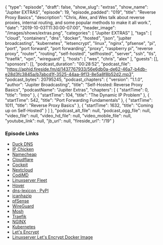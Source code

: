 {
  "type": "episode",
  "draft": false,
  "show_slug": "extras",
  "show_name": "Jupiter EXTRAS",
  "episode": 19,
  "episode_padded": "019",
  "title": "Reverse Proxy Basics",
  "description": "Chris, Alex, and Wes talk about reverse proxies, internal routing, and some popular methods to make it all work.",
  "date": "2019-10-03T11:30:00-07:00",
  "header_image": "/images/shows/extras.png",
  "categories": [
    "Jupiter EXTRAS"
  ],
  "tags": [
    "cloud",
    "containers",
    "dns",
    "docker",
    "hosted",
    "json",
    "jupiter broadcasting",
    "kubernetes",
    "letsencrypt",
    "linux",
    "nginx",
    "pfsense",
    "pi",
    "port",
    "port forward",
    "port forwarding",
    "proxy",
    "raspberry pi",
    "reverse proxy",
    "router",
    "routing",
    "self-hosted",
    "selfhosted",
    "server",
    "ssh",
    "tls",
    "traefik",
    "vpn",
    "wireguard"
  ],
  "hosts": [
    "wes",
    "chris",
    "alex"
  ],
  "guests": [],
  "sponsors": [],
  "podcast_duration": "00:28:52",
  "podcast_file": "https://aphid.fireside.fm/d/1437767933/56e6db0a-de62-46a7-b4db-e28d3fc3845a/b7abcd1f-3525-44aa-9f13-8e5a8f8b52d2.mp3",
  "podcast_bytes": 20795245,
  "podcast_chapters": {
    "version": "1.1.0",
    "author": "Jupiter Broadcasting",
    "title": "Self-Hosted: Reverse Proxy Basics",
    "podcastName": "Jupiter Extras",
    "chapters": [
      {
        "startTime": 0,
        "title": "Intro"
      },
      {
        "startTime": 104,
        "title": "The Dynamic IP Problem"
      },
      {
        "startTime": 542,
        "title": "Port Forwarding Fundamentals"
      },
      {
        "startTime": 1011,
        "title": "Reverse Proxy Basics"
      },
      {
        "startTime": 1632,
        "title": "Coming up on Self-Hosted"
      }
    ]
  },
  "podcast_alt_file": null,
  "podcast_ogg_file": null,
  "video_file": null,
  "video_hd_file": null,
  "video_mobile_file": null,
  "youtube_link": null,
  "jb_url": null,
  "fireside_url": "/19"
}


### Episode Links

  * [Duck DNS](https://www.duckdns.org/ "Duck DNS")
  * [IP Chicken](https://www.ipchicken.com/ "IP Chicken")
  * [Namecheap](https://www.namecheap.com "Namecheap")
  * [Cloudflare](https://www.cloudflare.com/ "Cloudflare")
  * [Cockpit](https://cockpit-project.org/ "Cockpit")
  * [Nextcloud](https://nextcloud.com/ "Nextcloud")
  * [CodiMD](https://github.com/hackmdio/codimd "CodiMD")
  * [Linuxserver Fleet](https://fleet.linuxserver.io/ "Linuxserver Fleet")
  * [Hover](https://www.hover.com/ "Hover")
  * [dns-lexicon · PyPI](https://pypi.org/project/dns-lexicon/ "dns-lexicon · PyPI")
  * [icanhazip](http://icanhazip.com/ "icanhazip")
  * [pfSense](https://www.pfsense.org/ "pfSense")
  * [WireGuard](https://www.wireguard.com/ "WireGuard")
  * [Mosh](https://mosh.org/ "Mosh")
  * [Traefik](https://traefik.io/ "Traefik")
  * [NGINX](https://www.nginx.com/ "NGINX")
  * [Kubernetes](https://kubernetes.io/ "Kubernetes")
  * [Let's Encrypt](https://letsencrypt.org/ "Let's Encrypt")
  * [Linuxserver Let's Encrypt Docker Image](https://github.com/linuxserver/docker-letsencrypt "Linuxserver Let's Encrypt Docker Image")


